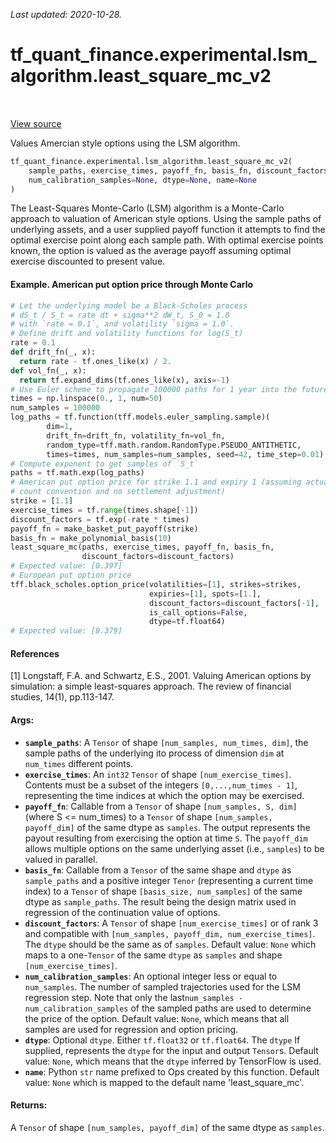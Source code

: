 <!--
This file is generated by a tool. Do not edit directly.
For open-source contributions the docs will be updated automatically.
-->

*Last updated: 2020-10-28.*

<div itemscope itemtype="http://developers.google.com/ReferenceObject">
<meta itemprop="name" content="tf_quant_finance.experimental.lsm_algorithm.least_square_mc_v2" />
<meta itemprop="path" content="Stable" />
</div>

# tf_quant_finance.experimental.lsm_algorithm.least_square_mc_v2

<!-- Insert buttons and diff -->

<table class="tfo-notebook-buttons tfo-api" align="left">
</table>

<a target="_blank" href="https://github.com/google/tf-quant-finance/blob/master/tf_quant_finance/experimental/lsm_algorithm/lsm_v2.py">View source</a>



Values Amercian style options using the LSM algorithm.

```python
tf_quant_finance.experimental.lsm_algorithm.least_square_mc_v2(
    sample_paths, exercise_times, payoff_fn, basis_fn, discount_factors=None,
    num_calibration_samples=None, dtype=None, name=None
)
```



<!-- Placeholder for "Used in" -->

The Least-Squares Monte-Carlo (LSM) algorithm is a Monte-Carlo approach to
valuation of American style options. Using the sample paths of underlying
assets, and a user supplied payoff function it attempts to find the optimal
exercise point along each sample path. With optimal exercise points known,
the option is valued as the average payoff assuming optimal exercise
discounted to present value.

#### Example. American put option price through Monte Carlo
```python
# Let the underlying model be a Black-Scholes process
# dS_t / S_t = rate dt + sigma**2 dW_t, S_0 = 1.0
# with `rate = 0.1`, and volatility `sigma = 1.0`.
# Define drift and volatility functions for log(S_t)
rate = 0.1
def drift_fn(_, x):
  return rate - tf.ones_like(x) / 2.
def vol_fn(_, x):
  return tf.expand_dims(tf.ones_like(x), axis=-1)
# Use Euler scheme to propagate 100000 paths for 1 year into the future
times = np.linspace(0., 1, num=50)
num_samples = 100000
log_paths = tf.function(tff.models.euler_sampling.sample)(
        dim=1,
        drift_fn=drift_fn, volatility_fn=vol_fn,
        random_type=tff.math.random.RandomType.PSEUDO_ANTITHETIC,
        times=times, num_samples=num_samples, seed=42, time_step=0.01)
# Compute exponent to get samples of `S_t`
paths = tf.math.exp(log_paths)
# American put option price for strike 1.1 and expiry 1 (assuming actual day
# count convention and no settlement adjustment)
strike = [1.1]
exercise_times = tf.range(times.shape[-1])
discount_factors = tf.exp(-rate * times)
payoff_fn = make_basket_put_payoff(strike)
basis_fn = make_polynomial_basis(10)
least_square_mc(paths, exercise_times, payoff_fn, basis_fn,
                discount_factors=discount_factors)
# Expected value: [0.397]
# European put option price
tff.black_scholes.option_price(volatilities=[1], strikes=strikes,
                               expiries=[1], spots=[1.],
                               discount_factors=discount_factors[-1],
                               is_call_options=False,
                               dtype=tf.float64)
# Expected value: [0.379]
```
#### References

[1] Longstaff, F.A. and Schwartz, E.S., 2001. Valuing American options by
simulation: a simple least-squares approach. The review of financial studies,
14(1), pp.113-147.

#### Args:


* <b>`sample_paths`</b>: A `Tensor` of shape `[num_samples, num_times, dim]`, the
  sample paths of the underlying ito process of dimension `dim` at
  `num_times` different points.
* <b>`exercise_times`</b>: An `int32` `Tensor` of shape `[num_exercise_times]`.
  Contents must be a subset of the integers `[0,...,num_times - 1]`,
  representing the time indices at which the option may be exercised.
* <b>`payoff_fn`</b>: Callable from a `Tensor` of shape `[num_samples, S, dim]`
  (where S <= num_times) to a `Tensor` of shape `[num_samples, payoff_dim]`
  of the same dtype as `samples`. The output represents the payout resulting
  from exercising the option at time `S`. The `payoff_dim` allows multiple
  options on the same underlying asset (i.e., `samples`) to be valued in
  parallel.
* <b>`basis_fn`</b>: Callable from a `Tensor` of the same shape and `dtype` as
  `sample_paths` and a positive integer `Tenor` (representing a current
  time index) to a `Tensor` of shape `[basis_size, num_samples]` of the same
  dtype as `sample_paths`. The result being the design matrix used in
  regression of the continuation value of options.
* <b>`discount_factors`</b>: A `Tensor` of shape `[num_exercise_times]` or of rank 3
  and compatible with `[num_samples, payoff_dim, num_exercise_times]`.
  The `dtype` should be the same as of `samples`.
  Default value: `None` which maps to a one-`Tensor` of the same `dtype`
    as `samples` and shape `[num_exercise_times]`.
* <b>`num_calibration_samples`</b>: An optional integer less or equal to `num_samples`.
  The number of sampled trajectories used for the LSM regression step.
  Note that only the last`num_samples - num_calibration_samples` of the
  sampled paths are used to determine the price of the option.
  Default value: `None`, which means that all samples are used for
    regression and option pricing.
* <b>`dtype`</b>: Optional `dtype`. Either `tf.float32` or `tf.float64`. The `dtype`
  If supplied, represents the `dtype` for the input and output `Tensor`s.
  Default value: `None`, which means that the `dtype` inferred by TensorFlow
  is used.
* <b>`name`</b>: Python `str` name prefixed to Ops created by this function.
  Default value: `None` which is mapped to the default name
  'least_square_mc'.


#### Returns:

A `Tensor` of shape `[num_samples, payoff_dim]` of the same dtype as
`samples`.
